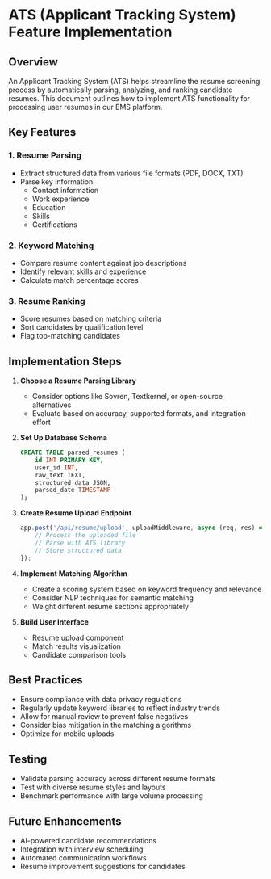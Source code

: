 # ATS (Applicant Tracking System) Feature Implementation

## Overview
An Applicant Tracking System (ATS) helps streamline the resume screening process by automatically parsing, analyzing, and ranking candidate resumes. This document outlines how to implement ATS functionality for processing user resumes in our EMS platform.

## Key Features

### 1. Resume Parsing
- Extract structured data from various file formats (PDF, DOCX, TXT)
- Parse key information:
    - Contact information
    - Work experience
    - Education
    - Skills
    - Certifications

### 2. Keyword Matching
- Compare resume content against job descriptions
- Identify relevant skills and experience
- Calculate match percentage scores

### 3. Resume Ranking
- Score resumes based on matching criteria
- Sort candidates by qualification level
- Flag top-matching candidates

## Implementation Steps

1. **Choose a Resume Parsing Library**
     - Consider options like Sovren, Textkernel, or open-source alternatives
     - Evaluate based on accuracy, supported formats, and integration effort

2. **Set Up Database Schema**
     ```sql
     CREATE TABLE parsed_resumes (
         id INT PRIMARY KEY,
         user_id INT,
         raw_text TEXT,
         structured_data JSON,
         parsed_date TIMESTAMP
     );
     ```

3. **Create Resume Upload Endpoint**
     ```javascript
     app.post('/api/resume/upload', uploadMiddleware, async (req, res) => {
         // Process the uploaded file
         // Parse with ATS library
         // Store structured data
     });
     ```

4. **Implement Matching Algorithm**
     - Create a scoring system based on keyword frequency and relevance
     - Consider NLP techniques for semantic matching
     - Weight different resume sections appropriately

5. **Build User Interface**
     - Resume upload component
     - Match results visualization
     - Candidate comparison tools

## Best Practices

- Ensure compliance with data privacy regulations
- Regularly update keyword libraries to reflect industry trends
- Allow for manual review to prevent false negatives
- Consider bias mitigation in the matching algorithms
- Optimize for mobile uploads

## Testing

- Validate parsing accuracy across different resume formats
- Test with diverse resume styles and layouts
- Benchmark performance with large volume processing

## Future Enhancements

- AI-powered candidate recommendations
- Integration with interview scheduling
- Automated communication workflows
- Resume improvement suggestions for candidates